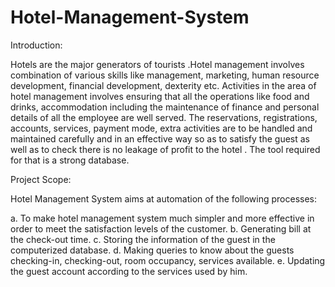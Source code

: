 # Hotel-Management-System

Introduction:

Hotels are the major generators of tourists .Hotel management involves combination of various skills like management, marketing, human resource development, financial development, dexterity etc.
Activities in the area of hotel management involves ensuring that all the operations like food and drinks, accommodation including the maintenance of finance and personal details of all the employee are well served.
The reservations, registrations, accounts, services, payment mode, extra activities are to be handled and maintained carefully and in an effective way so as to satisfy the guest as well as to check there is no leakage of profit to the hotel . The tool required for that is a strong database.

Project Scope:

Hotel Management System aims at automation of the following processes:

a.	To make hotel management system much simpler and more effective in order to meet the satisfaction levels of the customer.
b.	Generating bill at the check-out time.
c.	Storing the information of the guest in the computerized database.
d.	Making queries to know about the guests checking-in, checking-out, room occupancy, services available.
e.	Updating the guest account according to the services used by him.
